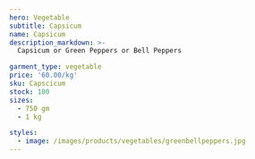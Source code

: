 ```yaml
---
hero: Vegetable
subtitle: Capsicum
name: Capsicum
description_markdown: >-
  Capsicum or Green Peppers or Bell Peppers

garment_type: vegetable
price: '60.00/kg'
sku: Capscicum
stock: 100
sizes:
  - 750 gm
  - 1 kg

styles:
  - image: /images/products/vegetables/greenbellpeppers.jpg
---
```

